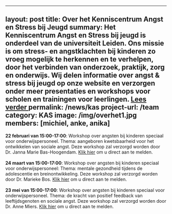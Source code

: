 ---
 layout: post
 title: Over het Kenniscentrum Angst en Stress bij Jeugd
 summary: Het Kenniscentrum Angst en Stress bij jeugd is onderdeel van de universiteit Leiden. Ons missie is om stress- en angstklachten bij kinderen zo vroeg mogelijk te herkennen en te verhelpen, door het verbinden van onderzoek, praktijk, zorg en onderwijs. Wij delen informatie over angst & stress bij jeugd op onze website en verzorgen onder meer presentaties en workshops voor scholen en trainingen voor leerlingen. <a href="/team"> Lees verder </a>
 permalink: /news/kas
 project-url: /team
 category: KAS
 image: /img/overhet1.jpg
 members: [michiel, anke, anika]
 ---


<b>22 februari van 15:00-17:00</b>: Workshop over angsten bij kinderen speciaal voor onderwijspersoneel. Thema: aangeboren kwetsbaarheid voor het ontwikkelen van sociale angst. Deze workshop zal verzorgd worden door Dr. Janna Marie Bas-Hoogendam. [Klik hier](kas@fsw.leidenuniv.nl) om u direct aan te melden.
<br>
<br>
<b>24 maart van 15:00-17:00</b>: Workshop over angsten bij kinderen speciaal voor onderwijspersoneel: Thema: mentale gezondheid tijdens de adolescentie en breinontwikkeling. Deze workshop zal verzorgd worden door Dr. Marieke Bos. [Klik hier](kas@fsw.leidenuniv.nl) om u direct aan te melden.
<br>
<br>
<b>23 mei van 15:00-17:00</b>: Workshop over angsten bij kinderen speciaal voor onderwijspersoneel. Thema: de kracht van positief feedback van leeftijdsgenoten en sociale angst. Deze workshop zal verzorgd worden door Dr. Anne Miers. [Klik hier](kas@fsw.leidenuniv.nl) om u direct aan te melden. 







